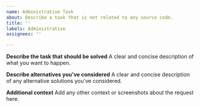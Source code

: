 ```yaml
---
name: Administrative Task
about: Describe a task that is not related to any source code.
title: ''
labels: Administrative
assignees: ''

---
```


**Describe the task that should be solved**
A clear and concise description of what you want to happen.

**Describe alternatives you've considered**
A clear and concise description of any alternative solutions you've considered.

**Additional context**
Add any other context or screenshots about the request here.
